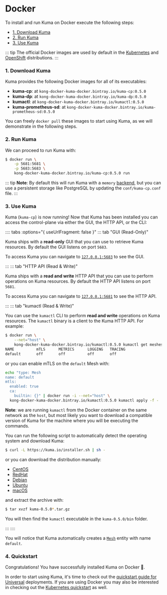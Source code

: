 # Docker

To install and run Kuma on Docker execute the following steps:

* [1. Download Kuma](#_1-download-kuma)
* [2. Run Kuma](#_2-run-kuma)
* [3. Use Kuma](#_3-use-kuma)

::: tip
The official Docker images are used by default in the [Kubernetes](/docs/0.5.0/installation/kubernetes/) and [OpenShift](/docs/0.5.0/installation/openshift/) distributions.
:::

### 1. Download Kuma

Kuma provides the following Docker images for all of its executables:

* **kuma-cp**: at `kong-docker-kuma-docker.bintray.io/kuma-cp:0.5.0`
* **kuma-dp**: at `kong-docker-kuma-docker.bintray.io/kuma-dp:0.5.0`
* **kumactl**: at `kong-docker-kuma-docker.bintray.io/kumactl:0.5.0`
* **kuma-prometheus-sd**: at `kong-docker-kuma-docker.bintray.io/kuma-prometheus-sd:0.5.0`

You can freely `docker pull` these images to start using Kuma, as we will demonstrate in the following steps.

### 2. Run Kuma

We can proceed to run Kuma with:

```sh
$ docker run \
    -p 5681:5681 \
    -p 5683:5683 \
    kong-docker-kuma-docker.bintray.io/kuma-cp:0.5.0 run
```

::: tip
**Note**: By default this will run Kuma with a `memory` [backend](../../documentation/backends), but you can use a persistent storage like PostgreSQL by updating the `conf/kuma-cp.conf` file.
:::

### 3. Use Kuma

Kuma (`kuma-cp`) is now running! Now that Kuma has been installed you can access the control-plane via either the GUI, the HTTP API, or the CLI:

:::: tabs :options="{ useUrlFragment: false }"
::: tab "GUI (Read-Only)"

Kuma ships with a **read-only** GUI that you can use to retrieve Kuma resources. By default the GUI listens on port `5683`. 

To access Kuma you can navigate to [`127.0.0.1:5683`](http://127.0.0.1:5683) to see the GUI.

:::
::: tab "HTTP API (Read & Write)"

Kuma ships with a **read and write** HTTP API that you can use to perform operations on Kuma resources. By default the HTTP API listens on port `5681`.

To access Kuma you can navigate to [`127.0.0.1:5681`](http://127.0.0.1:5681) to see the HTTP API.

:::
::: tab "kumactl (Read & Write)"

You can use the `kumactl` CLI to perform **read and write** operations on Kuma resources. The `kumactl` binary is a client to the Kuma HTTP API. For example:

```sh
$ docker run \
    --net="host" \
    kong-docker-kuma-docker.bintray.io/kumactl:0.5.0 kumactl get meshes
NAME          mTLS      METRICS      LOGGING   TRACING
default       off       off          off       off
```

or you can enable mTLS on the `default` Mesh with:

```sh
echo "type: Mesh
name: default
mtls:
  enabled: true
  ca:
    builtin: {}" | docker run -i --net="host" \
  kong-docker-kuma-docker.bintray.io/kumactl:0.5.0 kumactl apply -f -
```

**Note**: we are running `kumactl` from the Docker container on the same network as the `host`, but most likely you want to download a compatible version of Kuma for the machine where you will be executing the commands.

You can run the following script to automatically detect the operating system and download Kuma:

```sh
$ curl -L https://kuma.io/installer.sh | sh -
```

or you can download the distribution manually:

* [CentOS](https://kong.bintray.com/kuma/kuma-0.5.0-centos-amd64.tar.gz)
* [RedHat](https://kong.bintray.com/kuma/kuma-0.5.0-rhel-amd64.tar.gz)
* [Debian](https://kong.bintray.com/kuma/kuma-0.5.0-debian-amd64.tar.gz)
* [Ubuntu](https://kong.bintray.com/kuma/kuma-0.5.0-ubuntu-amd64.tar.gz)
* [macOS](https://kong.bintray.com/kuma/kuma-0.5.0-darwin-amd64.tar.gz)

and extract the archive with:

```sh
$ tar xvzf kuma-0.5.0*.tar.gz
```

You will then find the `kumactl` executable in the `kuma-0.5.0/bin` folder.

:::
::::

You will notice that Kuma automatically creates a [`Mesh`](../../policies/mesh) entity with name `default`.

### 4. Quickstart

Congratulations! You have successfully installed Kuma on Docker 🚀. 

In order to start using Kuma, it's time to check out the [quickstart guide for Universal](/docs/0.5.0/quickstart/universal/) deployments. If you are using Docker you may also be interested in checking out the [Kubernetes quickstart](/docs/0.5.0/quickstart/kubernetes/) as well.
